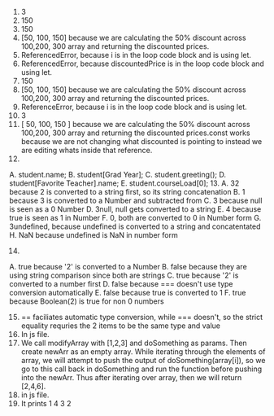 1. 3
2. 150
3. 150
4. [50, 100, 150] because we are calculating the 50% discount across 100,200, 300 array and returning the discounted prices.
5. ReferencedError, because i is in the loop code block and is using let.
6. ReferencedError, because discountedPrice is in the loop code block and using let.
7. 150
8. [50, 100, 150] because we are calculating the 50% discount across 100,200, 300 array and returning the discounted prices.
9. ReferenceError, because i is in the loop code block and is using let.
10. 3
11. [ 50, 100, 150 ] because we are calculating the 50% discount across 100,200, 300 array and returning the discounted prices.const works because we are not changing what discounted is pointing to instead we are editing whats inside that reference.
12. 
A. student.name;
B. student[Grad Year];
C. student.greeting();
D. student[Favorite Teacher].name;
E. student.courseLoad[0];
13. 
A. 32 because 2 is converted to a string first, so its string concatenation
B. 1 because 3 is converted to a Number and subtracted from
C. 3 because null is seen as a 0 Number
D. 3null, null gets converted to a string
E. 4 because true is seen as 1 in Number
F. 0, both are converted to 0 in Number form
G. 3undefined, because undefined is converted to a string and concatentated
H. NaN because undefined is NaN in number form 

14. 
A. true because '2' is converted to a Number 
B. false because they are using string comparison since both are strings
C. true because '2' is converted to a number first
D. false because === doesn't use type conversion automatically
E. false because true is converted to 1
F. true because Boolean(2) is true for non 0 numbers

15. == faciliates automatic type conversion, while === doesn't, so the strict equality requries the 2 items to be the same type and value 
16. In js file.
17. We call modifyArray with [1,2,3] and doSomething as params. Then create newArr as an empty array. While iterating through the elements of array, we will attempt to push the output of doSomething(array[i]), so we go to this call back in doSomething and run the function before pushing into the newArr. Thus after iterating over array, then we will return [2,4,6].
18. in js file.
19. It prints 
1
4
3
2